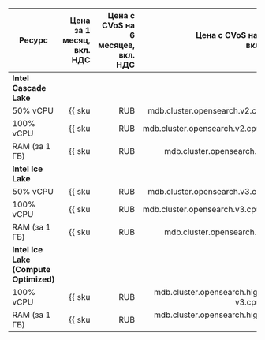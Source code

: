 
| Ресурс        | Цена за 1 месяц,<br>вкл. НДС                                  | Цена с CVoS на 6 месяцев,<br>вкл. НДС                                                | Цена с CVoS на 1 год,<br>вкл. НДС                                                                |
|---------------|--------------------------------------------------------------:|-------------------------------------------------------------------------------------:|-------------------------------------------------------------------------------------------------:|
| **Intel Cascade Lake**                                                                                                                                                                                                                                                  |
| 50% vCPU      | {{ sku|RUB|mdb.cluster.opensearch.v2.cpu.c50|month|string }}  | —                                                                                    | —                                                                                                |
| 100% vCPU     | {{ sku|RUB|mdb.cluster.opensearch.v2.cpu.c100|month|string }} | —                                                                                    | —                                                                                                |
| RAM (за 1 ГБ) | {{ sku|RUB|mdb.cluster.opensearch.v2.ram|month|string }}      | —                                                                                    | —                                                                                                |
| **Intel Ice Lake**                                                                                                                                                                                                                                                      |
| 50% vCPU      | {{ sku|RUB|mdb.cluster.opensearch.v3.cpu.c50|month|string }}  | —                                                                                    | —                                                                                                |
| 100% vCPU     | {{ sku|RUB|mdb.cluster.opensearch.v3.cpu.c100|month|string }} | {{ sku|RUB|v1.commitment.selfcheckout.m6.mdb.opensearch.cpu.c100.v3|month|string }} (-15%) | {{ sku|RUB|v1.commitment.selfcheckout.y1.mdb.opensearch.cpu.c100.v3|month|string }} (-22%) |
| RAM (за 1 ГБ) | {{ sku|RUB|mdb.cluster.opensearch.v3.ram|month|string }}      | {{ sku|RUB|v1.commitment.selfcheckout.m6.mdb.opensearch.ram.v3|month|string }} (-15%)      | {{ sku|RUB|v1.commitment.selfcheckout.y1.mdb.opensearch.ram.v3|month|string }} (-22%)      |
| **Intel Ice Lake (Compute Optimized)** |
| 100% vCPU | {{ sku|RUB|mdb.cluster.opensearch.highfreq-v3.cpu.c100|month|string }} | - | - |
| RAM (за 1 ГБ) | {{ sku|RUB|mdb.cluster.opensearch.highfreq-v3.ram|month|string }} | - | - |


